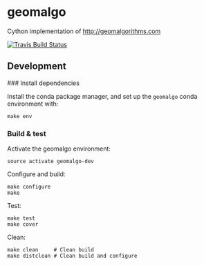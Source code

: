 # geomalgo

Cython implementation of http://geomalgorithms.com

[![Travis Build Status](https://travis-ci.org/dfroger/geomalgo.svg?branch=master)](https://travis-ci.org/dfroger/geomalgo)

## Development

### Install dependencies

Install the conda package manager, and set up the `geomalgo` conda environment
with:

    make env

### Build & test

Activate the geomalgo environment:

    source activate geomalgo-dev

Configure and build:

    make configure
    make

Test:

    make test
    make cover

Clean:

    make clean     # Clean build
    make distclean # Clean build and configure
